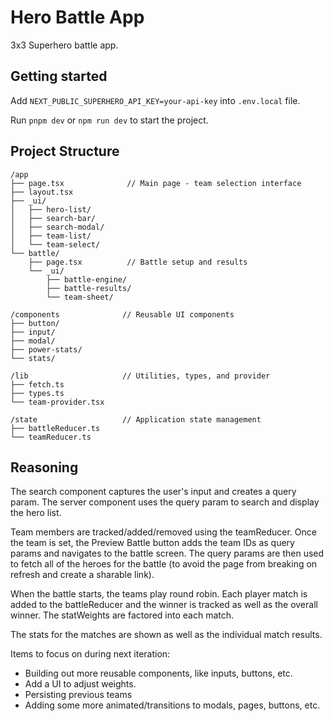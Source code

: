 # Hero Battle App

3x3 Superhero battle app.

## Getting started

Add `NEXT_PUBLIC_SUPERHERO_API_KEY=your-api-key` into `.env.local` file.

Run `pnpm dev` or `npm run dev` to start the project.

## Project Structure

```
/app
├── page.tsx              // Main page - team selection interface
├── layout.tsx
├── _ui/
│   ├── hero-list/
│   ├── search-bar/
│   ├── search-modal/
│   ├── team-list/
│   └── team-select/
└── battle/
    ├── page.tsx          // Battle setup and results
    └── _ui/
        ├── battle-engine/
        ├── battle-results/
        └── team-sheet/

/components              // Reusable UI components
├── button/
├── input/
├── modal/
├── power-stats/
└── stats/

/lib                     // Utilities, types, and provider
├── fetch.ts
├── types.ts
└── team-provider.tsx

/state                   // Application state management
├── battleReducer.ts
└── teamReducer.ts
```

## Reasoning

The search component captures the user's input and creates a query param. The server component uses the query param to search and display the hero list.

Team members are tracked/added/removed using the teamReducer. Once the team is set, the Preview Battle button adds the team IDs as query params and navigates to the battle screen. The query params are then used to fetch all of the heroes for the battle (to avoid the page from breaking on refresh and create a sharable link).

When the battle starts, the teams play round robin. Each player match is added to the battleReducer and the winner is tracked as well as the overall winner. The statWeights are factored into each match.

The stats for the matches are shown as well as the individual match results.

Items to focus on during next iteration:

- Building out more reusable components, like inputs, buttons, etc.
- Add a UI to adjust weights.
- Persisting previous teams
- Adding some more animated/transitions to modals, pages, buttons, etc.
